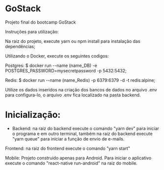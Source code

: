 # GoStack
Projeto final do bootcamp GoStack

Instruções para utilização:

Na raiz do projeto, execute yarn ou npm install para instalação das dependências;

Utilizando o Docker, execute os seguintes codigos:

Postgres: $ docker run --name (name_DB) -e POSTGRES_PASSWORD=mysecretpassword -p 5432:5432;

Redis: $ docker run --name (name_Redis) -p 6379:6379 -d -t redis:alpine;

Utilize os dados inseridos na criação dos bancos de dados no arquivo .env para configura-lo, o arquivo .env fica localizado na pasta backend.

# Inicialização:

* Backend: na raiz do backend execute o comando "yarn dev" para iniciar o programa e em outro terminal, também na raiz do backend execute "yarn queue" para iniciar a função de envio de e-mails.

Frontend: na raiz do frontend execute o comando "yarn start"

Mobile: Projeto construido apenas para Android. Para iniciar o aplicativo execute o comando "react-native run-android" na raiz do mobile.
